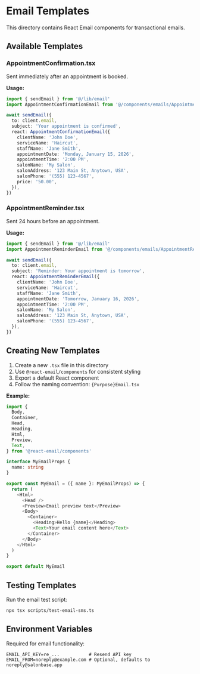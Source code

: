 # Email Templates

This directory contains React Email components for transactional emails.

## Available Templates

### AppointmentConfirmation.tsx
Sent immediately after an appointment is booked.

**Usage:**
```typescript
import { sendEmail } from '@/lib/email'
import AppointmentConfirmationEmail from '@/components/emails/AppointmentConfirmation'

await sendEmail({
  to: client.email,
  subject: 'Your appointment is confirmed',
  react: AppointmentConfirmationEmail({
    clientName: 'John Doe',
    serviceName: 'Haircut',
    staffName: 'Jane Smith',
    appointmentDate: 'Monday, January 15, 2026',
    appointmentTime: '2:00 PM',
    salonName: 'My Salon',
    salonAddress: '123 Main St, Anytown, USA',
    salonPhone: '(555) 123-4567',
    price: '50.00',
  }),
})
```

### AppointmentReminder.tsx
Sent 24 hours before an appointment.

**Usage:**
```typescript
import { sendEmail } from '@/lib/email'
import AppointmentReminderEmail from '@/components/emails/AppointmentReminder'

await sendEmail({
  to: client.email,
  subject: 'Reminder: Your appointment is tomorrow',
  react: AppointmentReminderEmail({
    clientName: 'John Doe',
    serviceName: 'Haircut',
    staffName: 'Jane Smith',
    appointmentDate: 'Tomorrow, January 16, 2026',
    appointmentTime: '2:00 PM',
    salonName: 'My Salon',
    salonAddress: '123 Main St, Anytown, USA',
    salonPhone: '(555) 123-4567',
  }),
})
```

## Creating New Templates

1. Create a new `.tsx` file in this directory
2. Use `@react-email/components` for consistent styling
3. Export a default React component
4. Follow the naming convention: `{Purpose}Email.tsx`

**Example:**
```typescript
import {
  Body,
  Container,
  Head,
  Heading,
  Html,
  Preview,
  Text,
} from '@react-email/components'

interface MyEmailProps {
  name: string
}

export const MyEmail = ({ name }: MyEmailProps) => {
  return (
    <Html>
      <Head />
      <Preview>Email preview text</Preview>
      <Body>
        <Container>
          <Heading>Hello {name}</Heading>
          <Text>Your email content here</Text>
        </Container>
      </Body>
    </Html>
  )
}

export default MyEmail
```

## Testing Templates

Run the email test script:
```bash
npx tsx scripts/test-email-sms.ts
```

## Environment Variables

Required for email functionality:
```
EMAIL_API_KEY=re_...           # Resend API key
EMAIL_FROM=noreply@example.com # Optional, defaults to noreply@salonbase.app
```

